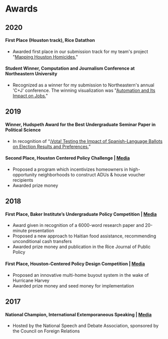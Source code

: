 # Awards

## 2020

#### First Place (Houston track), Rice Datathon

* Awarded first place in our submission track for my team's project "[Mapping Houston Homicides.](https://connorrothschild.github.io/datathon-2020/source/)"

#### Student Winner, Computation and Journalism Conference at Northeastern University

* Recognized as a winner for my submission to Northeastern's annual 'C+J' conference. The winning visualization was "[Automation and Its Impact on Jobs.](https://connorrothschild.shinyapps.io/automation/)"



## 2019

#### Winner, Hudspeth Award for the Best Undergraduate Seminar Paper in Political Science

- In recognition of “[¡Vota! Testing the Impact of Spanish-Language Ballots on Election Results and Preferences.](https://scholarship.rice.edu/bitstream/handle/1911/106103/Vota-RDSA-Submission.pdf?sequence=2&isAllowed=y)”

#### Second Place, Houston Centered Policy Challenge | [Media](https://kinder.rice.edu/urbanedge/2019/02/26/affordable-housing-houston-rice-university)

- Proposed a program which incentivizes homeowners in high-opportunity neighborhoods to construct ADUs & house voucher recipients
- Awarded prize money



## 2018

#### First Place, Baker Institute’s Undergraduate Policy Competition | [Media](https://mailchi.mp/rice.edu/gala-547673?e=a93e1ef59d#AnnualReport)

- Award given in recognition of a 6000-word research paper and 20-minute presentation
- Proposed a new approach to Haitian food assistance, recommending unconditional cash transfers
- Awarded prize money and publication in the Rice Journal of Public Policy

#### First Place, Houston-Centered Policy Design Competition | [Media](https://www.houstonpublicmedia.org/articles/news/2018/02/27/270232/rice-students-win-flood-policy-contest-for-multi-home-buyout-idea/)

- Proposed an innovative multi-home buyout system in the wake of Hurricane Harvey
- Awarded prize money and seed money for implementation



## 2017

#### National Champion, International Extemporaneous Speaking | [Media](https://www.news-leader.com/story/news/business/2017/06/28/kickapoo-high-school-senior-earns-accolades-national-speech-and-debate-tournament/435570001/)

- Hosted by the National Speech and Debate Association, sponsored by the Council on Foreign Relations